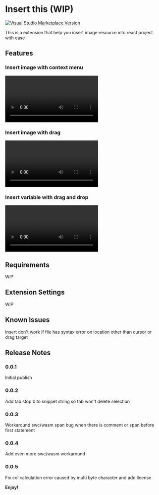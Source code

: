 # Insert this (WIP)

[![Visual Studio Marketplace Version](https://img.shields.io/visual-studio-marketplace/v/mmis1000-personal.insert-this)](https://marketplace.visualstudio.com/items?itemName=mmis1000-personal.insert-this)

This is a extension that help you insert image resource into react project with ease

## Features

### Insert image with context menu

<video src="https://github.com/user-attachments/assets/cdd2408e-1c97-4861-b40a-94489a6bbd5a" title="Insert image with context menu"></video>

### Insert image with drag

<video src="https://github.com/user-attachments/assets/06545098-868e-4649-b57e-39c2f68a3f62" title="Insert image with drag"></video>

### Insert variable with drag and drop

<video src="https://github.com/user-attachments/assets/0769d02e-559c-446b-9668-1aeac62b5622" title="Insert variable with drag and drop"></video>

## Requirements

WIP

## Extension Settings

WIP

<!-- Include if your extension adds any VS Code settings through the `contributes.configuration` extension point.

For example:

This extension contributes the following settings:

* `myExtension.enable`: Enable/disable this extension.
* `myExtension.thing`: Set to `blah` to do something. -->

## Known Issues

Insert don't work if file has syntax error on location other than cursor or drag target

## Release Notes

### 0.0.1

Initial publish

### 0.0.2

Add tab stop 0 to snippet string so tab won't delete selection

### 0.0.3

Workaround swc/wasm span bug when there is comment or span before first statement

### 0.0.4

Add even more swc/wasm workaround

### 0.0.5

Fix col calculation error caused by multi byte character and add license

**Enjoy!**
